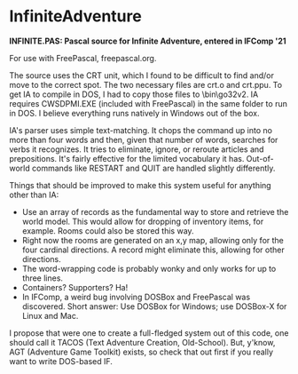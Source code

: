 # InfiniteAdventure
<b>INFINITE.PAS:  Pascal source for Infinite Adventure, entered in IFComp '21</b>

For use with FreePascal, freepascal.org.

The source uses the CRT unit, which I found to be difficult to find and/or move to the correct spot. The two necessary files are crt.o and crt.ppu.  To get IA to compile in DOS, I had to copy those files to \bin\go32v2.  IA requires CWSDPMI.EXE (included with FreePascal) in the same folder to run in DOS.  I believe everything runs natively in Windows out of the box.

IA's parser uses simple text-matching.  It chops the command up into no more than four words and then, given that number of words, searches for verbs it recognizes.  It tries to eliminate, ignore, or reroute articles and prepositions.  It's fairly effective for the limited vocabulary it has. Out-of-world commands like RESTART and QUIT are handled slightly differently.

Things that should be improved to make this system useful for anything other than IA:
- Use an array of records as the fundamental way to store and retrieve the world model.  This would allow for dropping of inventory items, for example.  Rooms could also be stored this way.
- Right now the rooms are generated on an x,y map, allowing only for the four cardinal directions.  A record might eliminate this, allowing for other directions.
- The word-wrapping code is probably wonky and only works for up to three lines.
- Containers?  Supporters?  Ha!
- In IFComp, a weird bug involving DOSBox and FreePascal was discovered.  Short answer:  Use DOSBox for Windows; use DOSBox-X for Linux and Mac.

I propose that were one to create a full-fledged system out of this code, one should call it TACOS (Text Adventure Creation, Old-School).  But, y'know, AGT (Adventure Game Toolkit) exists, so check that out first if you really want to write DOS-based IF.

